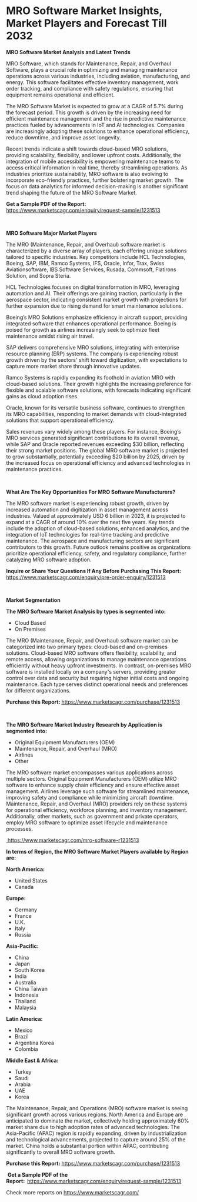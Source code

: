 <p><h1>MRO Software Market Insights, Market Players and Forecast Till 2032</h1></p><p><strong>MRO Software Market Analysis and Latest Trends</strong></p>
<p><p>MRO Software, which stands for Maintenance, Repair, and Overhaul Software, plays a crucial role in optimizing and managing maintenance operations across various industries, including aviation, manufacturing, and energy. This software facilitates effective inventory management, work order tracking, and compliance with safety regulations, ensuring that equipment remains operational and efficient.</p><p>The MRO Software Market is expected to grow at a CAGR of 5.7% during the forecast period. This growth is driven by the increasing need for efficient maintenance management and the rise in predictive maintenance practices fueled by advancements in IoT and AI technologies. Companies are increasingly adopting these solutions to enhance operational efficiency, reduce downtime, and improve asset longevity.</p><p>Recent trends indicate a shift towards cloud-based MRO solutions, providing scalability, flexibility, and lower upfront costs. Additionally, the integration of mobile accessibility is empowering maintenance teams to access critical information in real time, thereby streamlining operations. As industries prioritize sustainability, MRO software is also evolving to incorporate eco-friendly practices, further bolstering market growth. The focus on data analytics for informed decision-making is another significant trend shaping the future of the MRO Software Market.</p></p>
<p><strong>Get a Sample PDF of the Report:&nbsp;</strong> <a href="https://www.marketscagr.com/enquiry/request-sample/1231513?utm_campaign=3263&utm_medium=2&utm_source=Github&utm_content=ia&utm_term=11032025&utm_id=mro-software">https://www.marketscagr.com/enquiry/request-sample/1231513</a></p>
<p>&nbsp;</p>
<p><strong>MRO Software Major Market Players</strong></p>
<p><p>The MRO (Maintenance, Repair, and Overhaul) software market is characterized by a diverse array of players, each offering unique solutions tailored to specific industries. Key competitors include HCL Technologies, Boeing, SAP, IBM, Ramco Systems, IFS, Oracle, Infor, Trax, Swiss Aviationsoftware, IBS Software Services, Rusada, Commsoft, Flatirons Solution, and Sopra Steria.</p><p>HCL Technologies focuses on digital transformation in MRO, leveraging automation and AI. Their offerings are gaining traction, particularly in the aerospace sector, indicating consistent market growth with projections for further expansion due to rising demand for smart maintenance solutions.</p><p>Boeing’s MRO Solutions emphasize efficiency in aircraft support, providing integrated software that enhances operational performance. Boeing is poised for growth as airlines increasingly seek to optimize fleet maintenance amidst rising air travel.</p><p>SAP delivers comprehensive MRO solutions, integrating with enterprise resource planning (ERP) systems. The company is experiencing robust growth driven by the sectors' shift toward digitization, with expectations to capture more market share through innovative updates.</p><p>Ramco Systems is rapidly expanding its foothold in aviation MRO with cloud-based solutions. Their growth highlights the increasing preference for flexible and scalable software solutions, with forecasts indicating significant gains as cloud adoption rises.</p><p>Oracle, known for its versatile business software, continues to strengthen its MRO capabilities, responding to market demands with cloud-integrated solutions that support operational efficiency.</p><p>Sales revenues vary widely among these players. For instance, Boeing’s MRO services generated significant contributions to its overall revenue, while SAP and Oracle reported revenues exceeding $30 billion, reflecting their strong market positions. The global MRO software market is projected to grow substantially, potentially exceeding $20 billion by 2025, driven by the increased focus on operational efficiency and advanced technologies in maintenance practices.</p></p>
<p>&nbsp;</p>
<p><strong>What Are The Key Opportunities For MRO Software Manufacturers?</strong></p>
<p><p>The MRO software market is experiencing robust growth, driven by increased automation and digitization in asset management across industries. Valued at approximately USD 6 billion in 2023, it is projected to expand at a CAGR of around 10% over the next five years. Key trends include the adoption of cloud-based solutions, enhanced analytics, and the integration of IoT technologies for real-time tracking and predictive maintenance. The aerospace and manufacturing sectors are significant contributors to this growth. Future outlook remains positive as organizations prioritize operational efficiency, safety, and regulatory compliance, further catalyzing MRO software adoption.</p></p>
<p><strong>Inquire or Share Your Questions If Any Before Purchasing This Report:</strong> <a href="https://www.marketscagr.com/enquiry/pre-order-enquiry/1231513?utm_campaign=3263&utm_medium=2&utm_source=Github&utm_content=ia&utm_term=11032025&utm_id=mro-software">https://www.marketscagr.com/enquiry/pre-order-enquiry/1231513</a></p>
<p>&nbsp;</p>
<p><strong>Market Segmentation</strong></p>
<p><strong>The MRO Software Market Analysis by types is segmented into:</strong></p>
<p><ul><li>Cloud Based</li><li>On Premises</li></ul></p>
<p><p>The MRO (Maintenance, Repair, and Overhaul) software market can be categorized into two primary types: cloud-based and on-premises solutions. Cloud-based MRO software offers flexibility, scalability, and remote access, allowing organizations to manage maintenance operations efficiently without heavy upfront investments. In contrast, on-premises MRO software is installed locally on a company's servers, providing greater control over data and security but requiring higher initial costs and ongoing maintenance. Each type serves distinct operational needs and preferences for different organizations.</p></p>
<p><strong>Purchase this Report:&nbsp;</strong><a href="https://www.marketscagr.com/purchase/1231513?utm_campaign=3263&utm_medium=2&utm_source=Github&utm_content=ia&utm_term=11032025&utm_id=mro-software">https://www.marketscagr.com/purchase/1231513</a></p>
<p>&nbsp;</p>
<p><strong>The MRO Software Market Industry Research by Application is segmented into:</strong></p>
<p><ul><li>Original Equipment Manufacturers (OEM)</li><li>Maintenance, Repair, and Overhaul (MRO)</li><li>Airlines</li><li>Other</li></ul></p>
<p><p>The MRO software market encompasses various applications across multiple sectors. Original Equipment Manufacturers (OEM) utilize MRO software to enhance supply chain efficiency and ensure effective asset management. Airlines leverage such software for streamlined maintenance, improving safety and compliance while minimizing aircraft downtime. Maintenance, Repair, and Overhaul (MRO) providers rely on these systems for operational efficiency, workforce planning, and inventory management. Additionally, other markets, such as government and private operators, employ MRO software to optimize asset lifecycle and maintenance processes.</p></p>
<p><a href="https://www.marketscagr.com/mro-software-r1231513?utm_campaign=3263&utm_medium=2&utm_source=Github&utm_content=ia&utm_term=11032025&utm_id=mro-software">&nbsp;https://www.marketscagr.com/mro-software-r1231513</a></p>
<p><strong>In terms of Region, the MRO Software Market Players available by Region are:</strong></p>
<p>
    <p> <strong> North America: </strong>
        <ul>
            <li>United States</li>
            <li>Canada</li>
        </ul>
        </p> 
    <p> <strong> Europe: </strong>
        <ul>
            <li>Germany</li>
            <li>France</li>
            <li>U.K.</li>
            <li>Italy</li>
            <li>Russia</li>
        </ul>
        </p> 
    <p> <strong> Asia-Pacific: </strong>
        <ul>
            <li>China</li>
            <li>Japan</li>
            <li>South Korea</li>
            <li>India</li>
            <li>Australia</li>
            <li>China Taiwan</li>
            <li>Indonesia</li>
            <li>Thailand</li>
            <li>Malaysia</li>
        </ul>
        </p> 
    <p> <strong> Latin America: </strong>
        <ul>
            <li>Mexico</li>
            <li>Brazil</li>
            <li>Argentina Korea</li>
            <li>Colombia</li>
        </ul>
        </p> 
    <p> <strong> Middle East & Africa: </strong>
        <ul>
            <li>Turkey</li>
            <li>Saudi</li>
            <li>Arabia</li>
            <li>UAE</li>
            <li>Korea</li>
        </ul>
    </p>
    </p>
<p><p>The Maintenance, Repair, and Operations (MRO) software market is seeing significant growth across various regions. North America and Europe are anticipated to dominate the market, collectively holding approximately 60% market share due to high adoption rates of advanced technologies. The Asia-Pacific (APAC) region is rapidly expanding, driven by industrialization and technological advancements, projected to capture around 25% of the market. China holds a substantial portion within APAC, contributing significantly to overall MRO software growth.</p></p>
<p><strong>Purchase this Report: </strong><a href="https://www.marketscagr.com/purchase/1231513?utm_campaign=3263&utm_medium=2&utm_source=Github&utm_content=ia&utm_term=11032025&utm_id=mro-software">https://www.marketscagr.com/purchase/1231513</a></p>
<p>&nbsp;<strong>Get a Sample PDF of the Report:&nbsp;&nbsp;</strong><a href="https://www.marketscagr.com/enquiry/request-sample/1231513?utm_campaign=3263&utm_medium=2&utm_source=Github&utm_content=ia&utm_term=11032025&utm_id=mro-software">https://www.marketscagr.com/enquiry/request-sample/1231513</a></p>
<p><strong></strong></p>
<p>Check more reports on <a href="https://www.marketscagr.com/?utm_campaign=3263&utm_medium=2&utm_source=Github&utm_content=ia&utm_term=11032025&utm_id=mro-software">https://www.marketscagr.com/</a></p>